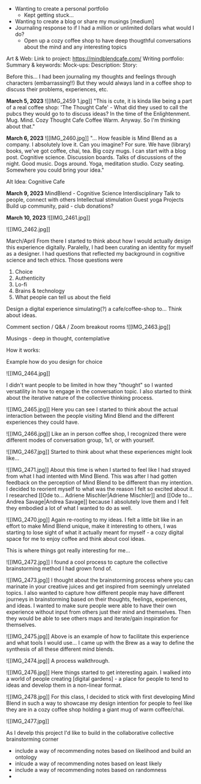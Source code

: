 

- Wanting to create a personal portfolio 
	- Kept getting stuck...
- Wanting to create a blog or share my musings [medium]
- Journaling response to if I had a million or unlimited dollars what would I do?
	- Open up a cozy coffee shop to have deep thougthful conversations about the mind and any interesting topics 




Art & Web: 
	Link to project: https://mindblendcafe.com/
	Writing portfolio: 
		Summary & keywords: 
		Mock-ups: 
		Description: 
		Story: 

Before this... I had been journaling my thoughts and feelings through characters (embarrassing!!) But they would always land in a coffee shop to discuss their problems, experiences, etc. 

**March 5, 2023**
![[IMG_2459 1.jpg]]
	"This is cute, it is kinda like being a part of a real coffee shop: 
		'The Thought Cafe' - What did they used to call the pubcs they would go to to discuss ideas? In the time of the Enlightenment.
		Mug. Mind. Cozy Thought Cafe Coffee Warm.
		Anyway. So I'm thinking about that."

**March 6, 2023**
![[IMG_2460.jpg]]
	"... How feasible is Mind Blend as a company. I absolutely love it. Can you imagine? For sure. We have (library) books, we've got coffee, chai, tea. Big cozy mugs. I can start with a blog post. Cognitive science. Discussion boards. Talks of discussions of the night. Good music. Dogs around. Yoga, meditation studio. Cozy seating. Somewhere you could bring your idea."

Alt Idea: Cognitive Cafe

**March 9, 2023**
MindBlend - Cognitive Science Interdisciplinary 
	Talk to people, connect with others
	Intellectual stimulation 
	Guest yoga
	Projects
	Build up community, paid - club donations?


**March 10, 2023**
![[IMG_2461.jpg]]


 ![[IMG_2462.jpg]]

March/April
From there I started to think about how I would actually design this experience digitally. 
Paralelly, I had been curating an identity for myself as a designer. I had questions that reflected my background in cognitive science and tech ethics. Those questions were 
1. Choice 
2. Authenticity
3. Lo-fi
4. Brains & technology 
5. What people can tell us about the field 

Design a digital experience simulating(?) a cafe/coffee-shop to... 
	Think about ideas. 

Comment section / Q&A / Zoom breakout rooms 
![[IMG_2463.jpg]]


Musings - deep in thought, contemplative

How it works: 



Example how do you design for choice



![[IMG_2464.jpg]]

I didn't want people to be limited in how they "thought" so I wanted versatility in how to engage in the conversation topic. I also started to think about the iterative nature of the collective thinking process.


![[IMG_2465.jpg]]
Here you can see I started to think about the actual interaction between the people visiting Mind Blend and the different experiences they could have.



![[IMG_2466.jpg]]
Like an in person coffee shop, I recognized there were different modes of conversation group, 1x1, or with yourself. 




![[IMG_2467.jpg]]
Started to think about what these experiences might look like... 






![[IMG_2471.jpg]]
About this time is when I started to feel like I had strayed from what I had intented with Mind Blend. This was after I had gotten feedback on the perception of Mind Blend to be different than my intention. I decided to reorient myself to what was the reason I felt so excited about it. 
	I researched [[Ode to... Adriene Mischler|Adriene Mischler]] and [[Ode to... Andrea Savage|Andrea Savage]] because I absolutely love them and I felt they embodied a lot of what I wanted to do as well. 



![[IMG_2470.jpg]]
Again re-rooting to my ideas. I felt a little bit like in an effort to make Mind Blend unique, make it interesting to others, I was starting to lose sight of what it actually meant for myself - a cozy digital space for me to enjoy coffee and think about cool ideas. 

This is where things got really interesting for me...




![[IMG_2472.jpg]]
I found a cool process to capture the collective brainstorming method I had grown fond of. 



![[IMG_2473.jpg]]
I thought about the brainstorming process where you can marinate in your creative juices and get inspired from seemingly unrelated topics. I also wanted to capture how different people may have different journeys in brainstorming based on their thoughts, feelings, experiences, and ideas. I wanted to make sure people were able to have their own experience without input from others just their mind and themselves. Then they would be able to see others maps and iterate/gain inspiration for themselves.




![[IMG_2475.jpg]]
Above is an example of how to facilitate this experience and what tools I would use... I came up with the Brew as a way to define the synthesis of all these different mind blends.




![[IMG_2474.jpg]]
A process walkthrough.





![[IMG_2476.jpg]]
Here things started to get interesting again. I walked into a world of people creating [digital gardens] - a place for people to tend to ideas and develop them in a non-linear format. 


![[IMG_2478.jpg]]
For this class, I decided to stick with first developing Mind Blend in such a way to showcase my design intention for people to feel like they are in a cozy coffee shop holding a giant mug of warm coffee/chai. 


![[IMG_2477.jpg]]

As I develp this project I'd like to build in the collaborative collective brainstorming corner
- include a way of recommending notes based on likelihood and build an ontology
- inlcude a way of recommending notes based on least likely 
- include a way of recommending notes based on randomness
- 

